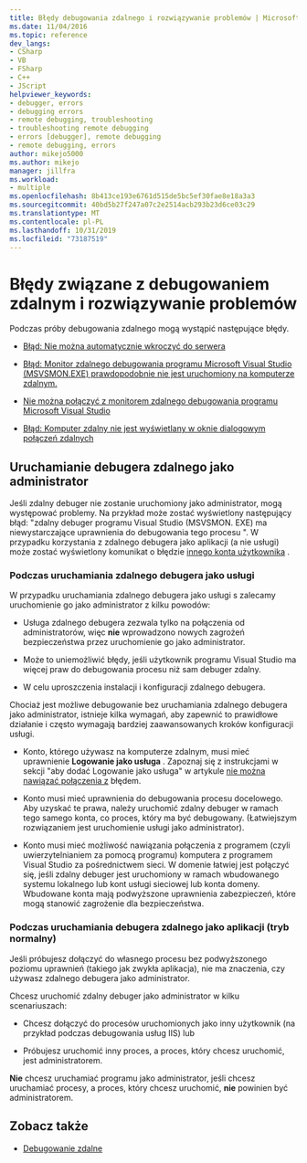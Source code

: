 ```yaml
---
title: Błędy debugowania zdalnego i rozwiązywanie problemów | Microsoft Docs
ms.date: 11/04/2016
ms.topic: reference
dev_langs:
- CSharp
- VB
- FSharp
- C++
- JScript
helpviewer_keywords:
- debugger, errors
- debugging errors
- remote debugging, troubleshooting
- troubleshooting remote debugging
- errors [debugger], remote debugging
- remote debugging, errors
author: mikejo5000
ms.author: mikejo
manager: jillfra
ms.workload:
- multiple
ms.openlocfilehash: 8b413ce193e6761d515de5bc5ef30fae8e18a3a3
ms.sourcegitcommit: 40bd5b27f247a07c2e2514acb293b23d6ce03c29
ms.translationtype: MT
ms.contentlocale: pl-PL
ms.lasthandoff: 10/31/2019
ms.locfileid: "73187519"
---
```

# <a name="remote-debugging-errors-and-troubleshooting"></a>Błędy związane z debugowaniem zdalnym i rozwiązywanie problemów

Podczas próby debugowania zdalnego mogą wystąpić następujące błędy.

- [Błąd: Nie można automatycznie wkroczyć do serwera](../debugger/error-unable-to-automatically-step-into-the-server.md)

- [Błąd: Monitor zdalnego debugowania programu Microsoft Visual Studio (MSVSMON.EXE) prawdopodobnie nie jest uruchomiony na komputerze zdalnym.](error-remote-debugging-monitor-msvsmon-exe-does-not-appear-to-be-running.md)

- [Nie można połączyć z monitorem zdalnego debugowania programu Microsoft Visual Studio](../debugger/unable-to-connect-to-the-microsoft-visual-studio-remote-debugging-monitor.md)

- [Błąd: Komputer zdalny nie jest wyświetlany w oknie dialogowym połączeń zdalnych](../debugger/error-remote-machine-does-not-appear-in-a-remote-connections-dialog.md)

## <a name="run-the-remote-debugger-as-an-administrator"></a>Uruchamianie debugera zdalnego jako administrator

Jeśli zdalny debuger nie zostanie uruchomiony jako administrator, mogą występować problemy. Na przykład może zostać wyświetlony następujący błąd: "zdalny debuger programu Visual Studio (MSVSMON. EXE) ma niewystarczające uprawnienia do debugowania tego procesu ". W przypadku korzystania z zdalnego debugera jako aplikacji (a nie usługi) może zostać wyświetlony komunikat o błędzie [innego konta użytkownika](error-the-microsoft-visual-studio-remote-debugging-monitor-on-the-remote-computer-is-running-as-a-different-user.md) .

### <a name="when-running-the-remote-debugger-as-a-service"></a>Podczas uruchamiania zdalnego debugera jako usługi

W przypadku uruchamiania zdalnego debugera jako usługi s zalecamy uruchomienie go jako administrator z kilku powodów:

- Usługa zdalnego debugera zezwala tylko na połączenia od administratorów, więc **nie** wprowadzono nowych zagrożeń bezpieczeństwa przez uruchomienie go jako administrator.

- Może to uniemożliwić błędy, jeśli użytkownik programu Visual Studio ma więcej praw do debugowania procesu niż sam debuger zdalny.

- W celu uproszczenia instalacji i konfiguracji zdalnego debugera.

Chociaż jest możliwe debugowanie bez uruchamiania zdalnego debugera jako administrator, istnieje kilka wymagań, aby zapewnić to prawidłowe działanie i często wymagają bardziej zaawansowanych kroków konfiguracji usługi.

- Konto, którego używasz na komputerze zdalnym, musi mieć uprawnienie **Logowanie jako usługa** . Zapoznaj się z instrukcjami w sekcji "aby dodać Logowanie jako usługa" w artykule [nie można nawiązać połączenia z](error-the-visual-studio-remote-debugger-service-on-the-target-computer-cannot-connect-back-to-this-computer.md) błędem.

- Konto musi mieć uprawnienia do debugowania procesu docelowego. Aby uzyskać te prawa, należy uruchomić zdalny debuger w ramach tego samego konta, co proces, który ma być debugowany. (Łatwiejszym rozwiązaniem jest uruchomienie usługi jako administrator). 

- Konto musi mieć możliwość nawiązania połączenia z programem (czyli uwierzytelnianiem za pomocą programu) komputera z programem Visual Studio za pośrednictwem sieci. W domenie łatwiej jest połączyć się, jeśli zdalny debuger jest uruchomiony w ramach wbudowanego systemu lokalnego lub kont usługi sieciowej lub konta domeny. Wbudowane konta mają podwyższone uprawnienia zabezpieczeń, które mogą stanowić zagrożenie dla bezpieczeństwa.

### <a name="when-running-the-remote-debugger-as-an-application-normal-mode"></a>Podczas uruchamiania debugera zdalnego jako aplikacji (tryb normalny)

Jeśli próbujesz dołączyć do własnego procesu bez podwyższonego poziomu uprawnień (takiego jak zwykła aplikacja), nie ma znaczenia, czy używasz zdalnego debugera jako administrator.

Chcesz uruchomić zdalny debuger jako administrator w kilku scenariuszach:

- Chcesz dołączyć do procesów uruchomionych jako inny użytkownik (na przykład podczas debugowania usług IIS) lub

- Próbujesz uruchomić inny proces, a proces, który chcesz uruchomić, jest administratorem.

**Nie** chcesz uruchamiać programu jako administrator, jeśli chcesz uruchamiać procesy, a proces, który chcesz uruchomić, **nie** powinien być administratorem.

## <a name="see-also"></a>Zobacz także
- [Debugowanie zdalne](../debugger/remote-debugging.md)
